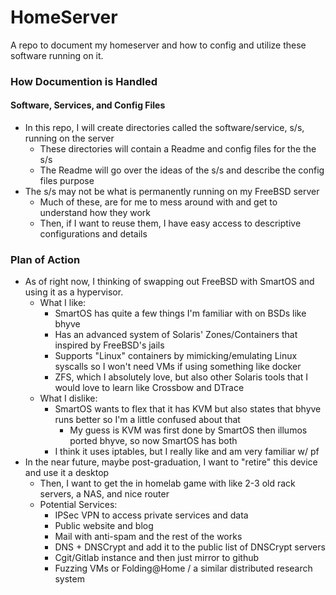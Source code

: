 # HomeServer
A repo to document my homeserver and how to config and utilize these software running on it. 

### How Documention is Handled

#### Software, Services, and Config Files
- In this repo, I will create directories called the software/service, s/s, running on the server
  - These directories will contain a Readme and config files for the the s/s
  - The Readme will go over the ideas of the s/s and describe the config files purpose
- The s/s may not be what is permanently running on my FreeBSD server
  - Much of these, are for me to mess around with and get to understand how they work
  - Then, if I want to reuse them, I have easy access to descriptive configurations and details 

### Plan of Action
- As of right now, I thinking of swapping out FreeBSD with SmartOS and using it as a hypervisor. 
  - What I like:
    - SmartOS has quite a few things I'm familiar with on BSDs like bhyve
    - Has an advanced system of Solaris' Zones/Containers that inspired by FreeBSD's jails
    - Supports "Linux" containers by mimicking/emulating Linux syscalls so I won't need VMs if using something like docker  
    - ZFS, which I absolutely love, but also other Solaris tools that I would love to learn like Crossbow and DTrace
  - What I dislike:
    - SmartOS wants to flex that it has KVM but also states that bhyve runs better so I'm a little confused about that
      - My guess is KVM was first done by SmartOS then illumos ported bhyve, so now SmartOS has both 
    - I think it uses iptables, but I really like and am very familiar w/ pf 
- In the near future, maybe post-graduation, I want to "retire" this device and use it a desktop
  - Then, I want to get the in homelab game with like 2-3 old rack servers, a NAS, and nice router
  - Potential Services: 
    - IPSec VPN to access private services and data
    - Public website and blog
    - Mail with anti-spam and the rest of the works 
    - DNS + DNSCrypt and add it to the public list of DNSCrypt servers 
    - Cgit/Gitlab instance and then just mirror to github
    - Fuzzing VMs or Folding@Home / a similar distributed research system

